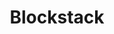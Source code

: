 ---
blog: http://blog.blockstack.org/
codehost: https://github.com/blockstack
logohandle: blockstack
sort: blockstack
title: Blockstack
twitter: https://x.com/blockstack
website: https://blockstack.org/
youtube: https://youtube.com/channel/UC3J2iHnyt2JtOvtGVf_jpHQ
---